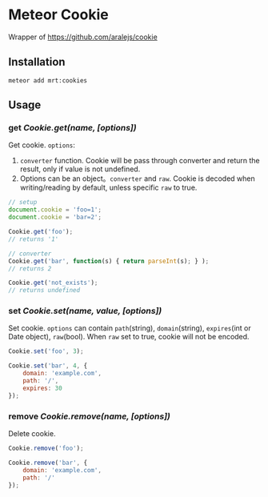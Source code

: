 # Meteor Cookie

Wrapper of https://github.com/aralejs/cookie

## Installation

```meteor add mrt:cookies```

## Usage

### get *Cookie.get(name, [options])*

Get cookie. `options`:

1. `converter` function. Cookie will be pass through converter and return the result, only if value is not undefined.
1. Options can be an object。`converter` and `raw`. Cookie is decoded when writing/reading by default, unless specific `raw` to true.

```js
// setup
document.cookie = 'foo=1';
document.cookie = 'bar=2';

Cookie.get('foo');
// returns '1'

// converter
Cookie.get('bar', function(s) { return parseInt(s); } );
// returns 2

Cookie.get('not_exists');
// returns undefined

```


### set *Cookie.set(name, value, [options])*

Set cookie. `options` can contain `path`(string), `domain`(string), `expires`(int or Date object), `raw`(bool). When `raw` set to true, cookie will not be encoded.

```js
Cookie.set('foo', 3);

Cookie.set('bar', 4, {
    domain: 'example.com',
    path: '/',
    expires: 30
});
```


### remove *Cookie.remove(name, [options])*

Delete cookie.

```js
Cookie.remove('foo');

Cookie.remove('bar', {
    domain: 'example.com',
    path: '/'
});
```


